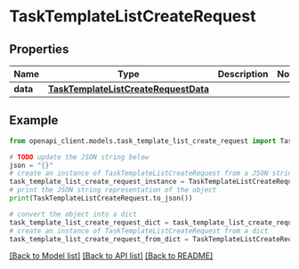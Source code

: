 # TaskTemplateListCreateRequest


## Properties

Name | Type | Description | Notes
------------ | ------------- | ------------- | -------------
**data** | [**TaskTemplateListCreateRequestData**](TaskTemplateListCreateRequestData.md) |  | 

## Example

```python
from openapi_client.models.task_template_list_create_request import TaskTemplateListCreateRequest

# TODO update the JSON string below
json = "{}"
# create an instance of TaskTemplateListCreateRequest from a JSON string
task_template_list_create_request_instance = TaskTemplateListCreateRequest.from_json(json)
# print the JSON string representation of the object
print(TaskTemplateListCreateRequest.to_json())

# convert the object into a dict
task_template_list_create_request_dict = task_template_list_create_request_instance.to_dict()
# create an instance of TaskTemplateListCreateRequest from a dict
task_template_list_create_request_from_dict = TaskTemplateListCreateRequest.from_dict(task_template_list_create_request_dict)
```
[[Back to Model list]](../README.md#documentation-for-models) [[Back to API list]](../README.md#documentation-for-api-endpoints) [[Back to README]](../README.md)


